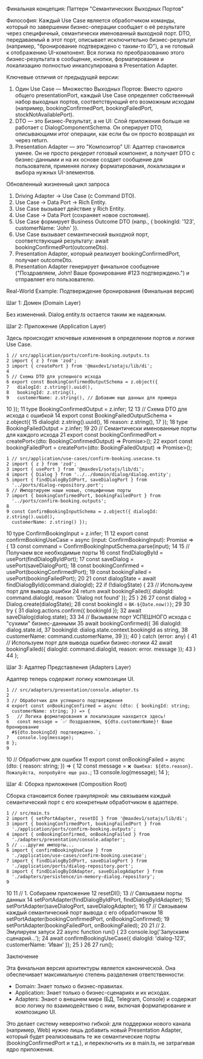   Финальная концепция: Паттерн "Семантических Выходных Портов"

  Философия:
  Каждый Use Case является обработчиком команды, который по завершении
  бизнес-операции сообщает о её результате через специфичный, семантически
  именованный выходной порт. DTO, передаваемый в этот порт, описывает исключительно
  бизнес-результат (например, "бронирование подтверждено с таким-то ID"), а не
  готовый к отображению UI-компонент. Вся логика по преобразованию этого
  бизнес-результата в сообщение, кнопки, форматирование и локализацию полностью
  инкапсулирована в Presentation Adapter.

  Ключевые отличия от предыдущей версии:

   1. Один Use Case — Множество Выходных Портов: Вместо одного общего presentationPort,
      каждый Use Case определяет собственный набор выходных портов, соответствующий его
      возможным исходам (например, bookingConfirmedPort, bookingFailedPort,
      stockNotAvailablePort).
   2. DTO — это Бизнес-Результат, а не UI: Слой приложения больше не работает с
      DialogComponentSchema. Он оперирует DTO, описывающими итог операции, как если бы
      он просто возвращал их через return.
   3. Presentation Adapter — это "Композитор" UI: Адаптер становится умнее. Он не просто
      рендерит готовый компонент, а получает DTO с бизнес-данными и на их основе создает
      сообщение для пользователя, применяя логику форматирования, локализации и выбора
      нужных UI-элементов.

  Обновленный жизненный цикл запроса

   1. Driving Adapter -> Use Case (с Command DTO).
   2. Use Case -> Data Port -> Rich Entity.
   3. Use Case вызывает действие у Rich Entity.
   4. Use Case -> Data Port (сохраняет новое состояние).
   5. Use Case формирует Business Outcome DTO (напр., { bookingId: '123', customerName:
      'John' }).
   6. Use Case вызывает семантический выходной порт, соответствующий результату: await
      bookingConfirmedPort(outcomeDto).
   7. Presentation Adapter, который реализует bookingConfirmedPort, получает outcomeDto.
   8. Presentation Adapter генерирует финальное сообщение ("Поздравляем, John! Ваше
      бронирование #123 подтверждено.") и отправляет его пользователю.

  Real-World Example: Подтверждение бронирования (Финальная версия)

  Шаг 1: Домен (Domain Layer)

  Без изменений. Dialog.entity.ts остается таким же надежным.

  Шаг 2: Приложение (Application Layer)

  Здесь происходят ключевые изменения в определении портов и логике Use Case.

    1 // src/application/ports/confirm-booking.outputs.ts
    2 import { z } from 'zod';
    3 import { createPort } from '@maxdev1/sotajs/lib/di';
    4
    5 // Схема DTO для успешного исхода
    6 export const BookingConfirmedOutputSchema = z.object({
    7   dialogId: z.string().uuid(),
    8   bookingId: z.string(),
    9   customerName: z.string(), // Добавим еще данных для примера
   10 });
   11 type BookingConfirmedOutput = z.infer<typeof BookingConfirmedOutputSchema
      >;
   12
   13 // Схема DTO для исхода с ошибкой
   14 export const BookingFailedOutputSchema = z.object({
   15   dialogId: z.string().uuid(),
   16   reason: z.string(),
   17 });
   18 type BookingFailedOutput = z.infer<typeof BookingFailedOutputSchema>;
   19
   20 // Семантически именованные порты для каждого исхода
   21 export const bookingConfirmedPort = createPort<(dto:
      BookingConfirmedOutput) => Promise<void>>();
   22 export const bookingFailedPort = createPort<(dto: BookingFailedOutput) =>
      Promise<void>>();

    1 // src/application/use-cases/confirm-booking.usecase.ts
    2 import { z } from 'zod';
    3 import { usePort } from '@maxdev1/sotajs/lib/di';
    4 import { Dialog } from '../../domain/dialog/dialog.entity';
    5 import { findDialogByIdPort, saveDialogPort } from
      '../ports/dialog-repository.port';
    6 // Импортируем наши новые, специфичные порты
    7 import { bookingConfirmedPort, bookingFailedPort } from
      '../ports/confirm-booking.outputs';
    8
    9 const ConfirmBookingInputSchema = z.object({ dialogId: z.string().uuid(),
      customerName: z.string() });
   10 type ConfirmBookingInput = z.infer<typeof ConfirmBookingInputSchema>;
   11
   12 export const confirmBookingUseCase = async (input: ConfirmBookingInput):
      Promise<void> => {
   13   const command = ConfirmBookingInputSchema.parse(input);
   14
   15   // Получаем все необходимые порты
   16   const findDialogById = usePort(findDialogByIdPort);
   17   const saveDialog = usePort(saveDialogPort);
   18   const bookingConfirmed = usePort(bookingConfirmedPort);
   19   const bookingFailed = usePort(bookingFailedPort);
   20
   21   const dialogState = await findDialogById(command.dialogId);
   22   if (!dialogState) {
   23     // Используем порт для вывода ошибки
   24     return await bookingFailed({ dialogId: command.dialogId, reason:
      'Dialog not found' });
   25   }
   26
   27   const dialog = Dialog.create(dialogState);
   28   const bookingId = `BK-${Date.now()}`;
   29
   30   try {
   31     dialog.actions.confirm({ bookingId });
   32     await saveDialog(dialog.state);
   33
   34     // Вызываем порт УСПЕШНОГО исхода с "сухими" бизнес-данными
   35     await bookingConfirmed({
   36       dialogId: dialog.state.id,
   37       bookingId: dialog.state.context.bookingId as string,
   38       customerName: command.customerName,
   39     });
   40   } catch (error: any) {
   41     // Используем порт для вывода ошибки бизнес-логики
   42     await bookingFailed({ dialogId: command.dialogId, reason: error.
      message });
   43   }
   44 };

  Шаг 3: Адаптер Представления (Adapters Layer)

  Адаптер теперь содержит логику композиции UI.

    1 // src/adapters/presentation/console.adapter.ts
    2
    3 // Обработчик для успешного подтверждения
    4 export const onBookingConfirmed = async (dto: { bookingId: string;
      customerName: string; }) => {
    5   // Логика форматирования и локализации находится здесь!
    6   const message = `✅ Поздравляем, ${dto.customerName}! Ваше бронирование
      #${dto.bookingId} подтверждено.`;
    7   console.log(message);
    8 };
    9
   10 // Обработчик для ошибки
   11 export const onBookingFailed = async (dto: { reason: string; }) => {
   12   const message = `❌ Ошибка: ${dto.reason}. Пожалуйста, попробуйте еще
      раз.`;
   13   console.log(message);
   14 };

  Шаг 4: Сборка приложения (Composition Root)

  Сборка становится более гранулярной: мы связываем каждый семантический порт с его
  конкретным обработчиком в адаптере.

    1 // src/main.ts
    2 import { setPortAdapter, resetDI } from '@maxdev1/sotajs/lib/di';
    3 import { bookingConfirmedPort, bookingFailedPort } from
      './application/ports/confirm-booking.outputs';
    4 import { onBookingConfirmed, onBookingFailed } from
      './adapters/presentation/console.adapter';
    5 // ...другие импорты...
    6 import { confirmBookingUseCase } from
      './application/use-cases/confirm-booking.usecase';
    7 import { findDialogByIdPort, saveDialogPort } from
      './application/ports/dialog-repository.port';
    8 import { findDialogByIdAdapter, saveDialogAdapter } from
      './adapters/persistence/in-memory-dialog.repository';
    9
   10
   11 // 1. Собираем приложение
   12 resetDI();
   13 // Связываем порты данных
   14 setPortAdapter(findDialogByIdPort, findDialogByIdAdapter);
   15 setPortAdapter(saveDialogPort, saveDialogAdapter);
   16
   17 // Связываем каждый семантический порт вывода с его обработчиком
   18 setPortAdapter(bookingConfirmedPort, onBookingConfirmed);
   19 setPortAdapter(bookingFailedPort, onBookingFailed);
   20
   21 // 2. Эмулируем запуск
   22 async function run() {
   23   console.log('Запускаем сценарий...');
   24   await confirmBookingUseCase({ dialogId: 'dialog-123', customerName:
      'Иван' });
   25 }
   26
   27 run();

  Заключение

  Эта финальная версия архитектуры является канонической. Она обеспечивает
  максимальную степень разделения ответственности:
   * Domain: Знает только о бизнес-правилах.
   * Application: Знает только о бизнес-сценариях и их исходах.
   * Adapters: Знают о внешнем мире (БД, Telegram, Console) и содержат всю логику по
     взаимодействию с ним, включая форматирование и композицию UI.

  Это делает систему невероятно гибкой: для поддержки нового канала (например, Web)
  нужно лишь добавить новый Presentation Adapter, который будет реализовывать те же
  семантические порты (bookingConfirmedPort и т.д.), и переключить их в main.ts, не
  затрагивая ядро приложения.
